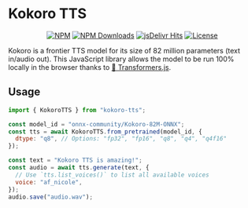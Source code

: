 # Kokoro TTS


<p align="center">
    <a href="https://www.npmjs.com/package/kokoro-tts"><img alt="NPM" src="https://img.shields.io/npm/v/kokoro-tts"></a>
    <a href="https://www.npmjs.com/package/kokoro-tts"><img alt="NPM Downloads" src="https://img.shields.io/npm/dw/kokoro-tts"></a>
    <a href="https://www.jsdelivr.com/package/npm/kokoro-tts"><img alt="jsDelivr Hits" src="https://img.shields.io/jsdelivr/npm/hw/kokoro-tts"></a>
    <a href="https://github.com/hexgrad/kokoro/blob/main/LICENSE"><img alt="License" src="https://img.shields.io/github/license/hexgrad/kokoro?color=blue"></a>
</p>


Kokoro is a frontier TTS model for its size of 82 million parameters (text in/audio out). This JavaScript library allows the model to be run 100% locally in the browser thanks to [🤗 Transformers.js](https://huggingface.co/docs/transformers.js).

## Usage

```js
import { KokoroTTS } from "kokoro-tts";

const model_id = "onnx-community/Kokoro-82M-ONNX";
const tts = await KokoroTTS.from_pretrained(model_id, {
  dtype: "q8", // Options: "fp32", "fp16", "q8", "q4", "q4f16"
});

const text = "Kokoro TTS is amazing!";
const audio = await tts.generate(text, {
  // Use `tts.list_voices()` to list all available voices
  voice: "af_nicole",
});
audio.save("audio.wav");
```
